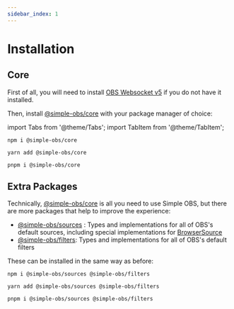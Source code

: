 ```yaml
---
sidebar_index: 1
---
```


# Installation

## Core

First of all, you will need to install [OBS Websocket v5](https://github.com/obsproject/obs-websocket/releases/latest) if you do not have it installed.

Then, install [@simple-obs/core](/api/core) with your package manager of choice:

import Tabs from '@theme/Tabs';
import TabItem from '@theme/TabItem';

<Tabs groupId="package-managers">
<TabItem value="npm" label="npm">

```
npm i @simple-obs/core
```

</TabItem>
<TabItem value="yarn" label="Yarn">

```
yarn add @simple-obs/core
```

</TabItem>
<TabItem value="pnpm" label="pnpm">

```
pnpm i @simple-obs/core
```

</TabItem>
</Tabs>

## Extra Packages

Technically, [@simple-obs/core](/api/core) is all you need to use Simple OBS, but there are more packages that help to improve the experience:

- [@simple-obs/sources](/api/sources) : Types and implementations for all of OBS's default sources, including special implementations for [BrowserSource](/api/sources/class/BrowserSource)
- [@simple-obs/filters](/api/filters): Types and implementations for all of OBS's default filters

These can be installed in the same way as before:

<Tabs groupId="package-managers">
<TabItem value="npm" label="npm">

```
npm i @simple-obs/sources @simple-obs/filters
```

</TabItem>
<TabItem value="yarn" label="Yarn">

```
yarn add @simple-obs/sources @simple-obs/filters
```

</TabItem>
<TabItem value="pnpm" label="pnpm">

```
pnpm i @simple-obs/sources @simple-obs/filters
```

</TabItem>
</Tabs>
